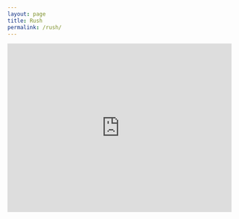 ```yaml
---
layout: page
title: Rush
permalink: /rush/
---
```


<div style=" position:relative; padding-bottom:75%; height:0; overflow:hidden; "><iframe src="https://www.google.com/calendar/embed?showTitle=0&amp;showNav=0&amp;showPrint=0&amp;showTz=0&amp;mode=AGENDA&amp;height=600&amp;wkst=7&amp;bgcolor=%23FFFFFF&amp;src=4ia69p1c7b8ko266gdncicjq0o%40group.calendar.google.com&amp;color=%232F6309&amp;ctz=America%2FLos_Angeles" style=" border-width:0; position:absolute; top:0; left:0; width:100%; height:100%; " width="800" height="600" frameborder="0" scrolling="no"></iframe></div>
